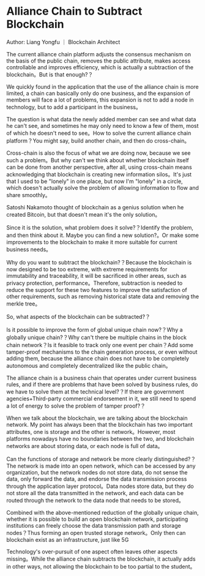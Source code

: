# Alliance Chain to Subtract Blockchain

Author: Liang Yongfu ｜ Blockchain Architect

The current alliance chain platform adjusts the consensus mechanism on the basis of the public chain, removes the public attribute, makes access controllable and improves efficiency, which is actually a subtraction of the blockchain。But is that enough?？

We quickly found in the application that the use of the alliance chain is more limited, a chain can basically only do one business, and the expansion of members will face a lot of problems, this expansion is not to add a node in technology, but to add a participant in the business。

The question is what data the newly added member can see and what data he can't see, and sometimes he may only need to know a few of them, most of which he doesn't need to see。How to solve the current alliance chain platform？You might say, build another chain, and then do cross-chain。

Cross-chain is also the focus of what we are doing now, because we see such a problem。But why can't we think about whether blockchain itself can be done from another perspective, after all, using cross-chain means acknowledging that blockchain is creating new information silos。It's just that I used to be "lonely" in one place, but now I'm "lonely" in a circle, which doesn't actually solve the problem of allowing information to flow and share smoothly。

Satoshi Nakamoto thought of blockchain as a genius solution when he created Bitcoin, but that doesn't mean it's the only solution。

Since it is the solution, what problem does it solve?？Identify the problem, and then think about it. Maybe you can find a new solution?。Or make some improvements to the blockchain to make it more suitable for current business needs。

Why do you want to subtract the blockchain?？Because the blockchain is now designed to be too extreme, with extreme requirements for immutability and traceability, it will be sacrificed in other areas, such as privacy protection, performance。Therefore, subtraction is needed to reduce the support for these two features to improve the satisfaction of other requirements, such as removing historical state data and removing the merkle tree。

So, what aspects of the blockchain can be subtracted?？

Is it possible to improve the form of global unique chain now?？Why a globally unique chain?？Why can't there be multiple chains in the block chain network？Is it feasible to track only one event per chain？Add some tamper-proof mechanisms to the chain generation process, or even without adding them, because the alliance chain does not have to be completely autonomous and completely decentralized like the public chain。

The alliance chain is a business chain that operates under current business rules, and if there are problems that have been solved by business rules, do we have to solve them at the technical level?？If there are government agencies+Third-party commercial endorsement in it, we still need to spend a lot of energy to solve the problem of tamper proof?？

When we talk about the blockchain, we are talking about the blockchain network. My point has always been that the blockchain has two important attributes, one is storage and the other is network。However, most platforms nowadays have no boundaries between the two, and blockchain networks are about storing data, or each node is full of data。

Can the functions of storage and network be more clearly distinguished?？The network is made into an open network, which can be accessed by any organization, but the network nodes do not store data, do not sense the data, only forward the data, and endorse the data transmission process through the application layer protocol。Data nodes store data, but they do not store all the data transmitted in the network, and each data can be routed through the network to the data node that needs to be stored。

Combined with the above-mentioned reduction of the globally unique chain, whether it is possible to build an open blockchain network, participating institutions can freely choose the data transmission path and storage nodes？Thus forming an open trusted storage network。Only then can blockchain exist as an infrastructure, just like 5G

Technology's over-pursuit of one aspect often leaves other aspects missing。While the alliance chain subtracts the blockchain, it actually adds in other ways, not allowing the blockchain to be too partial to the student。
